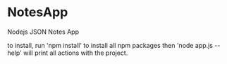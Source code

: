 # NotesApp
Nodejs JSON Notes App


to install, run 'npm install' to install all npm packages
then 'node app.js --help' will print all actions with the project.
